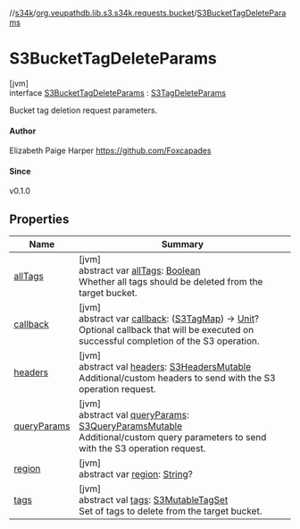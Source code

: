 //[s34k](../../../index.md)/[org.veupathdb.lib.s3.s34k.requests.bucket](../index.md)/[S3BucketTagDeleteParams](index.md)

# S3BucketTagDeleteParams

[jvm]\
interface [S3BucketTagDeleteParams](index.md) : [S3TagDeleteParams](../../org.veupathdb.lib.s3.s34k.requests/-s3-tag-delete-params/index.md)

Bucket tag deletion request parameters.

#### Author

Elizabeth Paige Harper https://github.com/Foxcapades

#### Since

v0.1.0

## Properties

| Name | Summary |
|---|---|
| [allTags](../../org.veupathdb.lib.s3.s34k.requests/-s3-tag-delete-params/all-tags.md) | [jvm]<br>abstract var [allTags](../../org.veupathdb.lib.s3.s34k.requests/-s3-tag-delete-params/all-tags.md): [Boolean](https://kotlinlang.org/api/latest/jvm/stdlib/kotlin/-boolean/index.html)<br>Whether all tags should be deleted from the target bucket. |
| [callback](../../org.veupathdb.lib.s3.s34k.requests/-s3-tag-delete-params/callback.md) | [jvm]<br>abstract var [callback](../../org.veupathdb.lib.s3.s34k.requests/-s3-tag-delete-params/callback.md): ([S3TagMap](../../org.veupathdb.lib.s3.s34k.fields.tags/-s3-tag-map/index.md)) -&gt; [Unit](https://kotlinlang.org/api/latest/jvm/stdlib/kotlin/-unit/index.html)?<br>Optional callback that will be executed on successful completion of the S3 operation. |
| [headers](../../org.veupathdb.lib.s3.s34k.requests/-s3-request-params/headers.md) | [jvm]<br>abstract val [headers](../../org.veupathdb.lib.s3.s34k.requests/-s3-request-params/headers.md): [S3HeadersMutable](../../org.veupathdb.lib.s3.s34k.fields.headers/-s3-headers-mutable/index.md)<br>Additional/custom headers to send with the S3 operation request. |
| [queryParams](../../org.veupathdb.lib.s3.s34k.requests/-s3-request-params/query-params.md) | [jvm]<br>abstract val [queryParams](../../org.veupathdb.lib.s3.s34k.requests/-s3-request-params/query-params.md): [S3QueryParamsMutable](../../org.veupathdb.lib.s3.s34k.fields.query_params/-s3-query-params-mutable/index.md)<br>Additional/custom query parameters to send with the S3 operation request. |
| [region](../../org.veupathdb.lib.s3.s34k.requests/-s3-region-request-params/region.md) | [jvm]<br>abstract var [region](../../org.veupathdb.lib.s3.s34k.requests/-s3-region-request-params/region.md): [String](https://kotlinlang.org/api/latest/jvm/stdlib/kotlin/-string/index.html)? |
| [tags](../../org.veupathdb.lib.s3.s34k.requests/-s3-tag-delete-params/tags.md) | [jvm]<br>abstract val [tags](../../org.veupathdb.lib.s3.s34k.requests/-s3-tag-delete-params/tags.md): [S3MutableTagSet](../../org.veupathdb.lib.s3.s34k.fields.tags/-s3-mutable-tag-set/index.md)<br>Set of tags to delete from the target bucket. |
